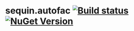 # sequin.autofac [![Build status](https://ci.appveyor.com/api/projects/status/pjc84u8ceyayio8y?svg=true)](https://ci.appveyor.com/project/jasonmitchell/sequin-autofac) [![NuGet Version](http://img.shields.io/nuget/v/Sequin.Autofac.svg?style=flat)](https://www.nuget.org/packages/Sequin.Autofac/)
